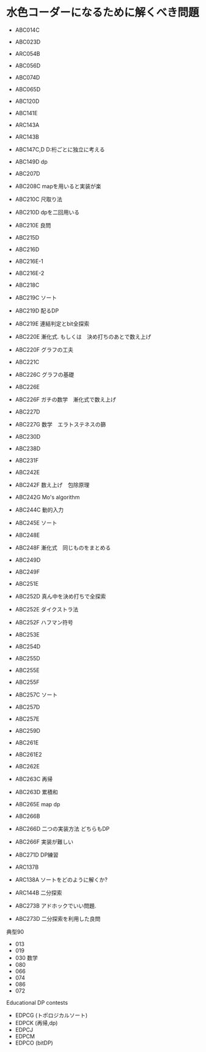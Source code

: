 # 水色コーダーになるために解くべき問題

- ABC014C
- ABC023D
- ARC054B
- ABC056D
- ABC074D
- ABC065D
- ABC120D
- ABC141E
- ARC143A
- ARC143B
- ABC147C,D D:桁ごとに独立に考える
- ABC149D dp 

- ABC207D
- ABC208C mapを用いると実装が楽
- ABC210C 尺取り法
- ABC210D dpを二回用いる
- ABC210E 良問
- ABC215D
- ABC216D
- ABC216E-1
- ABC216E-2
- ABC218C
- ABC219C ソート
- ABC219D 配るDP
- ABC219E 連結判定とbit全探索
- ABC220E 漸化式. もしくは　決め打ちのあとで数え上げ
- ABC220F グラフの工夫
- ABC221C
- ABC226C グラフの基礎
- ABC226E
- ABC226F ガチの数学　漸化式で数え上げ
- ABC227D
- ABC227G 数学　エラトステネスの篩
- ABC230D
- ABC238D
- ABC231F
- ABC242E
- ABC242F 数え上げ　包除原理
- ABC242G Mo's algorithm
- ABC244C 動的入力
- ABC245E ソート
- ABC248E
- ABC248F 漸化式　同じものをまとめる
- ABC249D
- ABC249F
- ABC251E
- ABC252D 真ん中を決め打ちで全探索
- ABC252E ダイクストラ法
- ABC252F ハフマン符号
- ABC253E 
- ABC254D
- ABC255D
- ABC255E 
- ABC255F
- ABC257C ソート
- ABC257D
- ABC257E
- ABC259D
- ABC261E
- ABC261E2
- ABC262E
- ABC263C 再帰
- ABC263D 累積和
- ABC265E map dp
- ABC266B
- ABC266D 二つの実装方法 どちらもDP
- ABC266F 実装が難しい
- ABC271D DP練習

- ARC137B
- ARC138A ソートをどのように解くか?
- ARC144B 二分探索

- ABC273B アドホックでいい問題.
- ABC273D 二分探索を利用した良問


典型90
- 013
- 019
- 030 数学 
- 080
- 066
- 074
- 086
- 072


Educational DP contests
- EDPCG (トポロジカルソート)
- EDPCK (再帰,dp)
- EDPCJ
- EDPCM
- EDPCO (bitDP)
